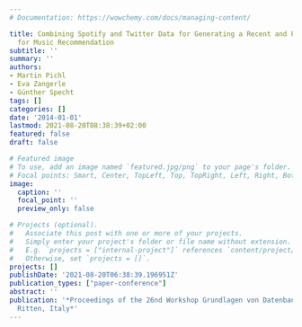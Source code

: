 ```yaml
---
# Documentation: https://wowchemy.com/docs/managing-content/

title: Combining Spotify and Twitter Data for Generating a Recent and Public Dataset
  for Music Recommendation
subtitle: ''
summary: ''
authors:
- Martin Pichl
- Eva Zangerle
- Günther Specht
tags: []
categories: []
date: '2014-01-01'
lastmod: 2021-08-20T08:38:39+02:00
featured: false
draft: false

# Featured image
# To use, add an image named `featured.jpg/png` to your page's folder.
# Focal points: Smart, Center, TopLeft, Top, TopRight, Left, Right, BottomLeft, Bottom, BottomRight.
image:
  caption: ''
  focal_point: ''
  preview_only: false

# Projects (optional).
#   Associate this post with one or more of your projects.
#   Simply enter your project's folder or file name without extension.
#   E.g. `projects = ["internal-project"]` references `content/project/deep-learning/index.md`.
#   Otherwise, set `projects = []`.
projects: []
publishDate: '2021-08-20T06:38:39.196951Z'
publication_types: ["paper-conference"]
abstract: ''
publication: '*Proceedings of the 26nd Workshop Grundlagen von Datenbanken (GvDB 2014),
  Ritten, Italy*'
---
```

